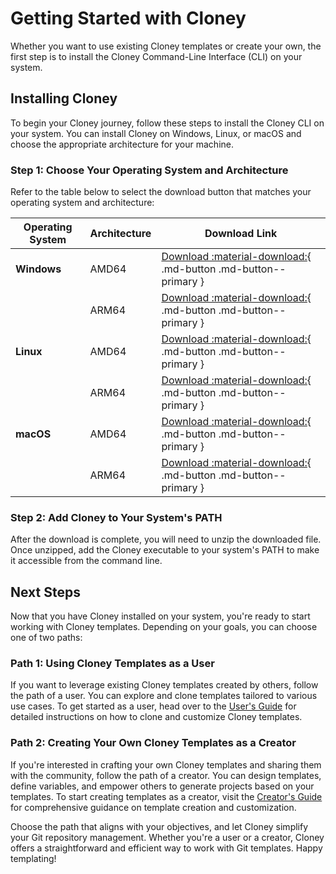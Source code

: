 # Getting Started with Cloney

Whether you want to use existing Cloney templates or create your own, the first step is to install the Cloney Command-Line Interface (CLI) on your system.

## Installing Cloney

To begin your Cloney journey, follow these steps to install the Cloney CLI on your system. You can install Cloney on Windows, Linux, or macOS and choose the appropriate architecture for your machine.

### Step 1: Choose Your Operating System and Architecture

Refer to the table below to select the download button that matches your operating system and architecture:

| **Operating System**  | **Architecture** | **Download Link** |
|-----------------------|------------------|-------------------|
| **Windows**           | AMD64            | [Download :material-download:](link){ .md-button .md-button--primary }  |
|                       | ARM64            | [Download :material-download:](link){ .md-button .md-button--primary }  |
| **Linux**             | AMD64            | [Download :material-download:](link){ .md-button .md-button--primary }  |
|                       | ARM64            | [Download :material-download:](link){ .md-button .md-button--primary }  |
| **macOS**             | AMD64            | [Download :material-download:](link){ .md-button .md-button--primary }  |
|                       | ARM64            | [Download :material-download:](link){ .md-button .md-button--primary }  |

### Step 2: Add Cloney to Your System's PATH

After the download is complete, you will need to unzip the downloaded file. Once unzipped, add the Cloney executable to your system's PATH to make it accessible from the command line.

## Next Steps

Now that you have Cloney installed on your system, you're ready to start working with Cloney templates. Depending on your goals, you can choose one of two paths:

### Path 1: Using Cloney Templates as a User

If you want to leverage existing Cloney templates created by others, follow the path of a user. You can explore and clone templates tailored to various use cases. To get started as a user, head over to the [User's Guide](/users) for detailed instructions on how to clone and customize Cloney templates.

### Path 2: Creating Your Own Cloney Templates as a Creator

If you're interested in crafting your own Cloney templates and sharing them with the community, follow the path of a creator. You can design templates, define variables, and empower others to generate projects based on your templates. To start creating templates as a creator, visit the [Creator's Guide](/creators) for comprehensive guidance on template creation and customization.

Choose the path that aligns with your objectives, and let Cloney simplify your Git repository management. Whether you're a user or a creator, Cloney offers a straightforward and efficient way to work with Git templates. Happy templating!

